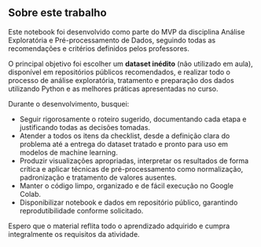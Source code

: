 
## Sobre este trabalho

Este notebook foi desenvolvido como parte do MVP da disciplina Análise Exploratória e Pré-processamento de Dados, seguindo todas as recomendações e critérios definidos pelos professores.

O principal objetivo foi escolher um **dataset inédito** (não utilizado em aula), disponível em repositórios públicos recomendados, e realizar todo o processo de análise exploratória, tratamento e preparação dos dados utilizando Python e as melhores práticas apresentadas no curso.

Durante o desenvolvimento, busquei:

- Seguir rigorosamente o roteiro sugerido, documentando cada etapa e justificando todas as decisões tomadas.
- Atender a todos os itens da checklist, desde a definição clara do problema até a entrega do dataset tratado e pronto para uso em modelos de machine learning.
- Produzir visualizações apropriadas, interpretar os resultados de forma crítica e aplicar técnicas de pré-processamento como normalização, padronização e tratamento de valores ausentes.
- Manter o código limpo, organizado e de fácil execução no Google Colab.
- Disponibilizar notebook e dados em repositório público, garantindo reprodutibilidade conforme solicitado.

Espero que o material reflita todo o aprendizado adquirido e cumpra integralmente os requisitos da atividade.
